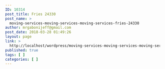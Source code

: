 ```yaml
---
ID: 10314
post_title: Fries 24330
post_name: >
  moving-services-moving-services-moving-services-fries-24330
author: mrgabonijeff@gmail.com
post_date: 2018-03-28 01:49:26
layout: page
link: >
  http://localhost/wordpress/moving-services-moving-services-moving-services-fries-24330/
published: true
tags: [ ]
categories: [ ]
---
```

